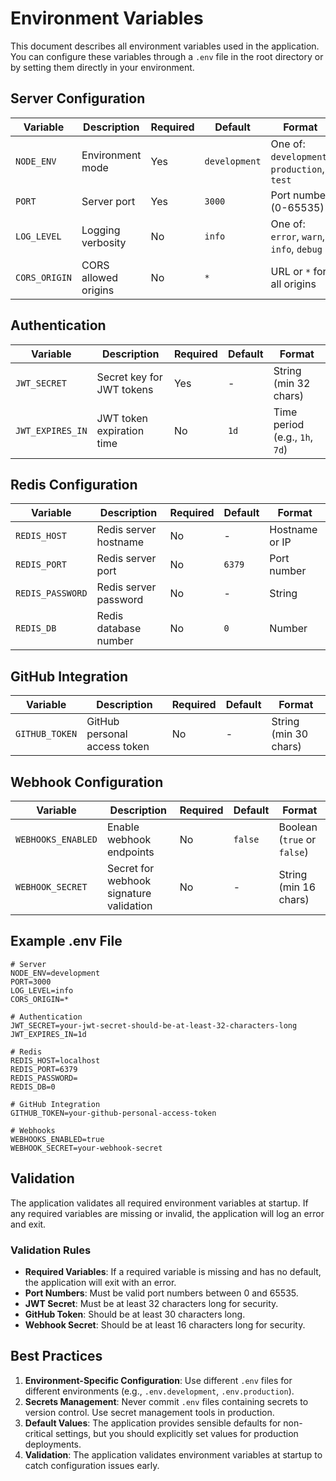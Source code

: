 # Environment Variables

This document describes all environment variables used in the application. You can configure these variables through a `.env` file in the root directory or by setting them directly in your environment.

## Server Configuration

| Variable | Description | Required | Default | Format |
| --- | --- | --- | --- | --- |
| `NODE_ENV` | Environment mode | Yes | `development` | One of: `development`, `production`, `test` |
| `PORT` | Server port | Yes | `3000` | Port number (0-65535) |
| `LOG_LEVEL` | Logging verbosity | No | `info` | One of: `error`, `warn`, `info`, `debug` |
| `CORS_ORIGIN` | CORS allowed origins | No | `*` | URL or `*` for all origins |

## Authentication

| Variable | Description | Required | Default | Format |
| --- | --- | --- | --- | --- |
| `JWT_SECRET` | Secret key for JWT tokens | Yes | - | String (min 32 chars) |
| `JWT_EXPIRES_IN` | JWT token expiration time | No | `1d` | Time period (e.g., `1h`, `7d`) |

## Redis Configuration

| Variable | Description | Required | Default | Format |
| --- | --- | --- | --- | --- |
| `REDIS_HOST` | Redis server hostname | No | - | Hostname or IP |
| `REDIS_PORT` | Redis server port | No | `6379` | Port number |
| `REDIS_PASSWORD` | Redis server password | No | - | String |
| `REDIS_DB` | Redis database number | No | `0` | Number |

## GitHub Integration

| Variable | Description | Required | Default | Format |
| --- | --- | --- | --- | --- |
| `GITHUB_TOKEN` | GitHub personal access token | No | - | String (min 30 chars) |

## Webhook Configuration

| Variable | Description | Required | Default | Format |
| --- | --- | --- | --- | --- |
| `WEBHOOKS_ENABLED` | Enable webhook endpoints | No | `false` | Boolean (`true` or `false`) |
| `WEBHOOK_SECRET` | Secret for webhook signature validation | No | - | String (min 16 chars) |

## Example .env File

```
# Server
NODE_ENV=development
PORT=3000
LOG_LEVEL=info
CORS_ORIGIN=*

# Authentication
JWT_SECRET=your-jwt-secret-should-be-at-least-32-characters-long
JWT_EXPIRES_IN=1d

# Redis
REDIS_HOST=localhost
REDIS_PORT=6379
REDIS_PASSWORD=
REDIS_DB=0

# GitHub Integration
GITHUB_TOKEN=your-github-personal-access-token

# Webhooks
WEBHOOKS_ENABLED=true
WEBHOOK_SECRET=your-webhook-secret
```

## Validation

The application validates all required environment variables at startup. If any required variables are missing or invalid, the application will log an error and exit.

### Validation Rules

- **Required Variables**: If a required variable is missing and has no default, the application will exit with an error.
- **Port Numbers**: Must be valid port numbers between 0 and 65535.
- **JWT Secret**: Must be at least 32 characters long for security.
- **GitHub Token**: Should be at least 30 characters long.
- **Webhook Secret**: Should be at least 16 characters long for security.

## Best Practices

1. **Environment-Specific Configuration**: Use different `.env` files for different environments (e.g., `.env.development`, `.env.production`).
2. **Secrets Management**: Never commit `.env` files containing secrets to version control. Use secret management tools in production.
3. **Default Values**: The application provides sensible defaults for non-critical settings, but you should explicitly set values for production deployments.
4. **Validation**: The application validates environment variables at startup to catch configuration issues early. 